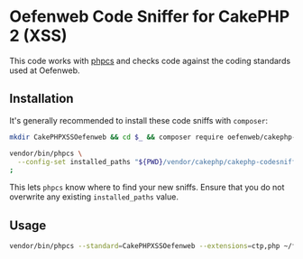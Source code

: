 # Oefenweb Code Sniffer for CakePHP 2 (XSS)

This code works with [phpcs](https://github.com/squizlabs/PHP_CodeSniffer) and checks code against the coding standards used at Oefenweb.

## Installation

It's generally recommended to install these code sniffs with `composer`:

```sh
mkdir CakePHPXSSOefenweb && cd $_ && composer require oefenweb/cakephp-xss-codesniffer=^2.0.0;
```

```sh
vendor/bin/phpcs \
  --config-set installed_paths "${PWD}/vendor/cakephp/cakephp-codesniffer,${PWD}/vendor/oefenweb/cakephp-xss-codesniffer" \
;
```

This lets `phpcs` know where to find your new sniffs. Ensure that you do not overwrite any existing `installed_paths` value.

## Usage

```sh
vendor/bin/phpcs --standard=CakePHPXSSOefenweb --extensions=ctp,php ~/foo/bar/index.php;
```

